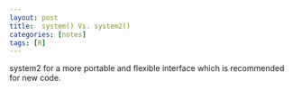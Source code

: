 ```yaml
---
layout: post
title:  system() Vs. system2()
categories: [notes]
tags: [R]
---
```


system2 for a more portable and flexible interface which is recommended for new code.